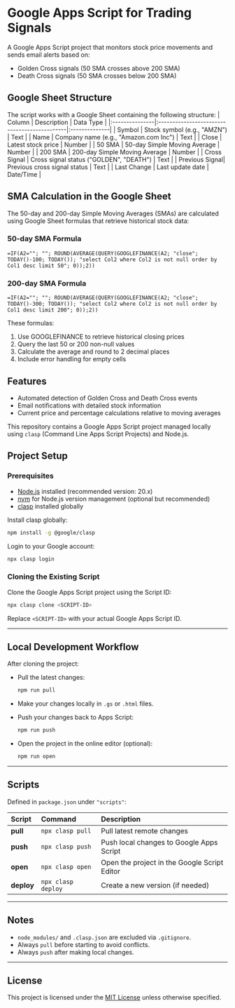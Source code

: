 # Google Apps Script for Trading Signals

A Google Apps Script project that monitors stock price movements and sends email alerts based on:
- Golden Cross signals (50 SMA crosses above 200 SMA)
- Death Cross signals (50 SMA crosses below 200 SMA)

## Google Sheet Structure

The script works with a Google Sheet containing the following structure:
| Column         | Description                                  | Data Type     |
|:---------------|:---------------------------------------------|:--------------|
| Symbol         | Stock symbol (e.g., "AMZN")                  | Text          |
| Name           | Company name (e.g., "Amazon.com Inc")        | Text          |
| Close          | Latest stock price                           | Number        |
| 50 SMA         | 50-day Simple Moving Average                 | Number        |
| 200 SMA        | 200-day Simple Moving Average                | Number        |
| Cross Signal   | Cross signal status ("GOLDEN", "DEATH")      | Text          |
| Previous Signal| Previous cross signal status                 | Text          |
| Last Change    | Last update date                             | Date/Time     |

## SMA Calculation in the Google Sheet

The 50-day and 200-day Simple Moving Averages (SMAs) are calculated using Google Sheet formulas that retrieve historical stock data:

### 50-day SMA Formula
```
=IF(A2=""; ""; ROUND(AVERAGE(QUERY(GOOGLEFINANCE(A2; "close"; TODAY()-100; TODAY()); "select Col2 where Col2 is not null order by Col1 desc limit 50"; 0));2))
```

### 200-day SMA Formula
```
=IF(A2=""; ""; ROUND(AVERAGE(QUERY(GOOGLEFINANCE(A2; "close"; TODAY()-300; TODAY()); "select Col2 where Col2 is not null order by Col1 desc limit 200"; 0));2))
```

These formulas:
1. Use GOOGLEFINANCE to retrieve historical closing prices
2. Query the last 50 or 200 non-null values
3. Calculate the average and round to 2 decimal places
4. Include error handling for empty cells

## Features

- Automated detection of Golden Cross and Death Cross events
- Email notifications with detailed stock information
- Current price and percentage calculations relative to moving averages

This repository contains a Google Apps Script project managed locally using `clasp` (Command Line Apps Script Projects) and Node.js.

## Project Setup

### Prerequisites

- [Node.js](https://nodejs.org/) installed (recommended version: 20.x)
- [nvm](https://github.com/nvm-sh/nvm) for Node.js version management (optional but recommended)
- [clasp](https://github.com/google/clasp) installed globally

Install clasp globally:
```bash
npm install -g @google/clasp
```

Login to your Google account:
```bash
npx clasp login
```

### Cloning the Existing Script

Clone the Google Apps Script project using the Script ID:
```bash
npx clasp clone <SCRIPT-ID>
```

Replace `<SCRIPT-ID>` with your actual Google Apps Script ID.

---

## Local Development Workflow

After cloning the project:

- Pull the latest changes:
  ```bash
  npm run pull
  ```

- Make your changes locally in `.gs` or `.html` files.

- Push your changes back to Apps Script:
  ```bash
  npm run push
  ```

- Open the project in the online editor (optional):
  ```bash
  npm run open
  ```

---

## Scripts

Defined in `package.json` under `"scripts"`:

| Script       | Command             | Description                                |
|:-------------|:---------------------|:-------------------------------------------|
| **pull**     | `npx clasp pull`       | Pull latest remote changes |
| **push**     | `npx clasp push`       | Push local changes to Google Apps Script |
| **open**     | `npx clasp open`       | Open the project in the Google Script Editor |
| **deploy**   | `npx clasp deploy`     | Create a new version (if needed) |

---

## Notes

- `node_modules/` and `.clasp.json` are excluded via `.gitignore`.
- Always `pull` before starting to avoid conflicts.
- Always `push` after making local changes.

---

## License

This project is licensed under the [MIT License](LICENSE) unless otherwise specified.
